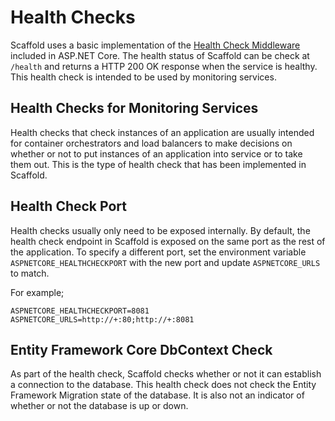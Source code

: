 # Health Checks

Scaffold uses a basic implementation of the [Health Check Middleware](https://docs.microsoft.com/aspnet/core/host-and-deploy/health-checks) included in ASP.NET Core. The health status of Scaffold can be check at `/health` and returns a HTTP 200 OK response when the service is healthy. This health check is intended to be used by monitoring services.

## Health Checks for Monitoring Services

Health checks that check instances of an application are usually intended for container orchestrators and load balancers to make decisions on whether or not to put instances of an application into service or to take them out. This is the type of health check that has been implemented in Scaffold.

## Health Check Port

Health checks usually only need to be exposed internally. By default, the health check endpoint in Scaffold is exposed on the same port as the rest of the application. To specify a different port, set the environment variable `ASPNETCORE_HEALTHCHECKPORT` with the new port and update `ASPNETCORE_URLS` to match.

For example;

    ASPNETCORE_HEALTHCHECKPORT=8081
    ASPNETCORE_URLS=http://+:80;http://+:8081

## Entity Framework Core DbContext Check

As part of the health check, Scaffold checks whether or not it can establish a connection to the database. This health check does not check the Entity Framework Migration state of the database. It is also not an indicator of whether or not the database is up or down.
